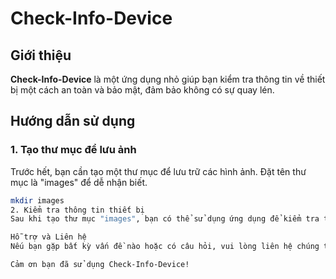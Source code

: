 # Check-Info-Device

## Giới thiệu
**Check-Info-Device** là một ứng dụng nhỏ giúp bạn kiểm tra thông tin về thiết bị một cách an toàn và bảo mật, đảm bảo không có sự quay lén.

## Hướng dẫn sử dụng

### 1. Tạo thư mục để lưu ảnh

Trước hết, bạn cần tạo một thư mục để lưu trữ các hình ảnh. Đặt tên thư mục là "images" để dễ nhận biết.
```bash
mkdir images
2. Kiểm tra thông tin thiết bị
Sau khi tạo thư mục "images", bạn có thể sử dụng ứng dụng để kiểm tra thông tin về thiết bị một cách thuận tiện và an toàn.

Hỗ trợ và Liên hệ
Nếu bạn gặp bất kỳ vấn đề nào hoặc có câu hỏi, vui lòng liên hệ chúng tôi qua email: support@example.com.

Cảm ơn bạn đã sử dụng Check-Info-Device!
